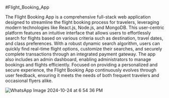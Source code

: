 #Flight_Booking_App

The Flight Booking App is a comprehensive full-stack web application designed to streamline the flight booking process for travelers, leveraging modern technologies like React.js, Node.js, and MongoDB. This user-centric platform features an intuitive interface that allows users to effortlessly search for flights based on various criteria such as destination, travel dates, and class preferences. With a robust dynamic search algorithm, users can quickly find real-time flight options, customize their searches, and securely complete transactions through an integrated payment gateway. The app also includes an admin dashboard, enabling administrators to manage bookings and flights efficiently. Focused on providing a personalized and secure experience, the Flight Booking App continuously evolves through user feedback, ensuring it meets the needs of both frequent travelers and occasional flyers alike.

![WhatsApp Image 2024-10-24 at 6 54 36 PM](https://github.com/user-attachments/assets/f777058c-bdc8-409e-9e2d-e1075286f205)
